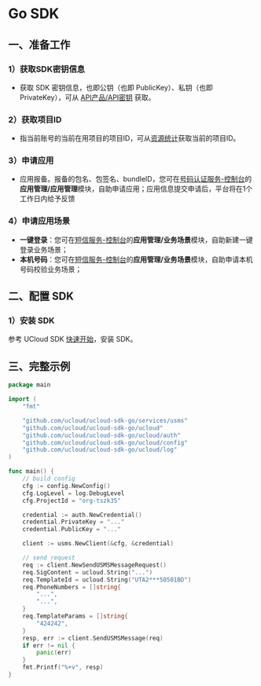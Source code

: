 # Go SDK

## 一、准备工作

### 1）获取SDK密钥信息

  - 获取 SDK 密钥信息，也即公钥（也即 PublicKey）、私钥（也即
    PrivateKey），可从 [API产品/API密钥](https://console.ucloud.cn/uapi/apikey) 获取。

### 2）获取项目ID

  - 指当前账号的当前在用项目的项目ID，可从[资源统计](https://console.ucloud.cn/dashboard)获取当前的项目ID。

### 3）申请应用

  - 应用报备。报备的包名、包签名、bundleID，您可在[号码认证服务-控制台](https://console.ucloud.cn/unvs)的**应用管理/应用管理**模块，自助申请应用；应用信息提交申请后，平台将在1个工作日内给予反馈
 

### 4）申请应用场景

  - **一键登录**：您可在[短信服务-控制台](https://console.ucloud.cn/unvs)的**应用管理/业务场景**模块，自助新建一键登录业务场景；
  - **本机号码**：您可在[短信服务-控制台](https://console.ucloud.cn/unvs)的**应用管理/业务场景**模块，自助申请本机号码校验业务场景；


## 二、配置 SDK

### 1）安装 SDK

参考 UCloud SDK [快速开始](https://docs.ucloud.cn/opensdk-go/quickstart)，安装 SDK。


## 三、完整示例

```go
package main

import (
	"fmt"

	"github.com/ucloud/ucloud-sdk-go/services/usms"
	"github.com/ucloud/ucloud-sdk-go/ucloud"
	"github.com/ucloud/ucloud-sdk-go/ucloud/auth"
	"github.com/ucloud/ucloud-sdk-go/ucloud/config"
	"github.com/ucloud/ucloud-sdk-go/ucloud/log"
)

func main() {
	// build config
	cfg := config.NewConfig()
	cfg.LogLevel = log.DebugLevel
	cfg.ProjectId = "org-tszk35"

	credential := auth.NewCredential()
	credential.PrivateKey = "..."
	credential.PublicKey = "..."

	client := usms.NewClient(&cfg, &credential)

	// send request
	req := client.NewSendUSMSMessageRequest()
	req.SigContent = ucloud.String("...")
	req.TemplateId = ucloud.String("UTA2***50501BD")
	req.PhoneNumbers = []string{
		"...",
		"...",
	}
	req.TemplateParams = []string{
		"424242",
	}
	resp, err := client.SendUSMSMessage(req)
	if err != nil {
		panic(err)
	}
	fmt.Printf("%+v", resp)
}
```

